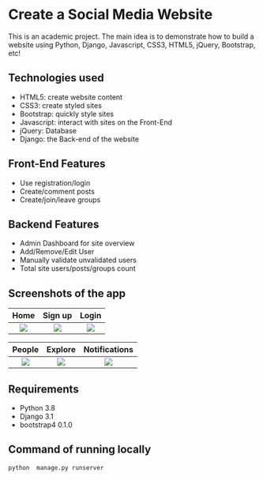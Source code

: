 # Create a Social Media Website

This is an academic project. The main idea is to demonstrate how to build a website using Python, Django, Javascript, CSS3, HTML5, jQuery, Bootstrap, etc!

## Technologies used
- HTML5: create website content
- CSS3: create styled sites  
- Bootstrap: quickly style sites
- Javascript: interact with sites on the Front-End
- jQuery: Database
- Django: the Back-end of the website

## Front-End Features
- Use registration/login
- Create/comment posts
- Create/join/leave groups

## Backend Features
- Admin Dashboard for site overview
- Add/Remove/Edit User
- Manually validate unvalidated users
- Total site users/posts/groups count

## Screenshots of the app

|                                        Home                                        |                                                 Sign up                                        |                                        Login                                        |
| :--------------------------------------------------------------------------------: | :------------------------------------------------------------------------------------: | :-----------------------------------------------------------------------------------: |
| ![](https://github.com/Chenxu-nmsu/Social_Media_Website_Using_Python_and_Django/blob/master/Screenshots/Index_page.png) | ![](https://github.com/Chenxu-nmsu/Social_Media_Website_Using_Python_and_Django/blob/master/Screenshots/Sign_up_page.png) | ![](https://github.com/Chenxu-nmsu/Social_Media_Website_Using_Python_and_Django/blob/master/Screenshots/log_in_page.png) |

|                                        People                                        |                                        Explore                                        |                                        Notifications                                        |
| :----------------------------------------------------------------------------------: | :-----------------------------------------------------------------------------------: | :-----------------------------------------------------------------------------------------: |
| ![](https://res.cloudinary.com/dkkf9iqnd/image/upload/v1573322911/people_ag2to0.png) | ![](https://res.cloudinary.com/dkkf9iqnd/image/upload/v1573322912/explore_uewztd.png) | ![](https://res.cloudinary.com/dkkf9iqnd/image/upload/v1573322910/notifications_yfxweb.png) |

## Requirements
- Python 3.8
- Django 3.1
- bootstrap4 0.1.0

## Command of running locally
```sh
python  manage.py runserver
```
